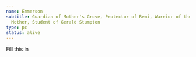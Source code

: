 ```yaml
---
name: Emmerson
subtitle: Guardian of Mother's Grove, Protector of Remi, Warrior of the Spirit
  Mother, Student of Gerald Stumpton
type: pc
status: alive
---
```

Fill this in
